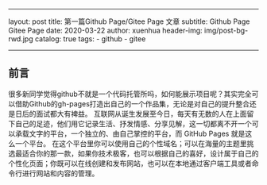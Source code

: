 
---
layout:     post
title:      第一篇Github Page/Gitee Page 文章
subtitle:   Github Page Gitee Page
date:       2020-03-22
author:     xuenhua
header-img: img/post-bg-rwd.jpg
catalog: true
tags:
    - github
    - gitee
    
---

## 前言
很多新同学觉得github不就是一个代码托管所吗，如何能展示项目呢？其实完全可以借助Github的gh-pages打造出自己的一个作品集，无论是对自己的提升整合还是日后的面试都大有裨益。
互联网从诞生发展至今日，每天有无数的人在上面留下自己的足迹，他们用它记录生活、抒发情感、分享见解，这一切都离不开一个可以承载文字的平台，一个独立的、由自己掌控的平台，而 GitHub Pages 就是这么一个平台。
在这个平台里你可以使用自己的个性域名；可以在海量的主题里挑选最适合你的那一款，如果你技术极客，也可以根据自己的喜好，设计属于自己的个性化页面；你既可以在线创建和发布网站，也可以在本地通过客户端工具或者命令行进行网站和内容的管理。



